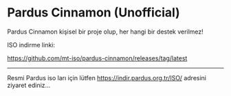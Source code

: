 # Pardus Cinnamon (Unofficial) 
Pardus Cinnamon kişisel bir proje olup, her hangi bir destek verilmez! 

ISO indirme linki:

https://github.com/mt-iso/pardus-cinnamon/releases/tag/latest

-------------------------------------------------------------

Resmi Pardus iso ları için lütfen https://indir.pardus.org.tr/ISO/ adresini ziyaret ediniz... 
